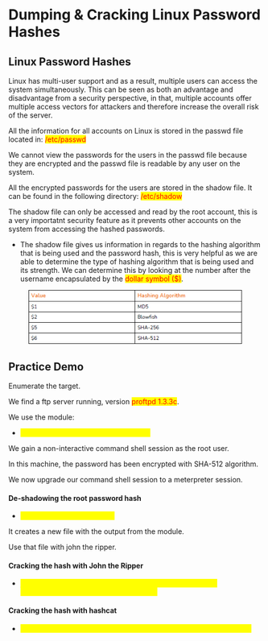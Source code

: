 # Dumping & Cracking Linux Password Hashes

## Linux Password Hashes

Linux has multi-user support and as a result, multiple users can access the system simultaneously. This can be seen as both an advantage and disadvantage from a security perspective, in that, multiple accounts offer multiple access vectors for attackers and therefore increase the overall risk of the server.

All the information for all accounts on Linux is stored in the passwd file located in: <mark style="color:red;">/etc/passwd</mark>

We cannot view the passwords for the users in the passwd file because they are encrypted and the passwd file is readable by any user on the system.

All the encrypted passwords for the users are stored in the shadow file. It can be found in the following directory: <mark style="color:red;">/etc/shadow</mark>

The shadow file can only be accessed and read by the root account, this is a very importatnt security feature as it prevents other accounts on the system from accessing the hashed passwords.

* The shadow file gives us information in regards to the hashing algorithm that is being used and the password hash, this is very helpful as we are able to determine the type of hashing algorithm that is being used and its strength. We can determine this by looking at the number after the username encapsulated by the <mark style="color:red;">dollar symbol ($)</mark>.

<figure><img src="../../.gitbook/assets/image (166).png" alt=""><figcaption></figcaption></figure>

## Practice Demo

Enumerate the target.

We find a ftp server running, version <mark style="color:red;">proftpd 1.3.3c</mark>.

We use the module:

* <mark style="color:yellow;">exploit/unix/ftp/proftpd\_133c\_backdoor</mark>

We gain a non-interactive command shell session as the root user.

In this machine, the password has been encrypted with SHA-512 algorithm.

We now upgrade our command shell session to a meterpreter session.

#### De-shadowing the root password hash

* <mark style="color:yellow;">post/linux/gather/hashdump</mark>

It creates a new file with the output from the module.

Use that file with john the ripper.

#### Cracking the hash with John the Ripper

* <mark style="color:yellow;">john --format=sha512crypt 'pathtothefilefromthemodule' --wordlist=/usr/share/wordlists/rockyou.txt</mark>

#### Cracking the hash with hashcat

* <mark style="color:yellow;">hashcat -a3 -m 1800 'pathtohashfile' /usr/share/wordlists/rockyou.txt</mark>
